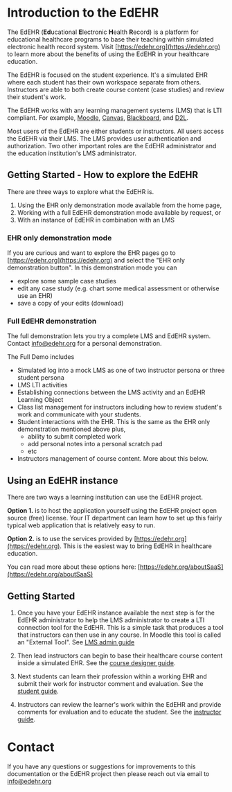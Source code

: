 # Introduction to the EdEHR
The EdEHR (**Ed**ucational **E**lectronic **H**ealth **R**ecord) is a platform for educational healthcare programs to base their teaching within simulated electronic health record system.  Visit [https://edehr.org](https://edehr.org) to learn more about the benefits of using the EdEHR in your healthcare education.

The EdEHR is focused on the student experience.  It's a simulated EHR where each student has their own workspace separate from others. Instructors are able to both create course content (case studies) and review their student's work.

The EdEHR works with any learning management systems (LMS) that is LTI compliant.  For example, 
[Moodle](https://moodle.org/),
[Canvas](https://www.canvaslms.com/),
[Blackboard](https://www.blackboard.com), and
[D2L](https://www.d2l.com/).

Most users of the EdEHR are either students or instructors. All users access the EdEHR via their LMS. The LMS provides user authentication and authorization. Two other important roles are the EdEHR administrator and the education institution's LMS administrator.

## Getting Started - How to explore the EdEHR

There are three ways to explore what the EdEHR is.
1. Using the EHR only demonstration mode available from the home page,
2. Working with a full EdEHR demonstration mode available by request, or
3. With an instance of EdEHR in combination with an LMS

### EHR only demonstration mode

If you are curious and want to explore the EHR pages go to [https://edehr.org](https://edehr.org) and select the "EHR only demonstration button".  In this demonstration mode you can
- explore some sample case studies
- edit any case study (e.g. chart some medical assessment or otherwise use an EHR)
- save a copy of your edits (download)

### Full EdEHR demonstration

The full demonstration lets you try a complete LMS and EdEHR system. Contact
[info@edehr.org](mailto:info@edehr.org) for a personal demonstration. 

The Full Demo includes 
- Simulated log into a mock LMS as one of two instructor persona or three student persona
- LMS LTI activities
- Establishing connections between the LMS activity and an EdEHR Learning Object
- Class list management for instructors including how to review student's work and communicate with your students.
- Student interactions with the EHR. This is the same as the EHR only demonstration mentioned above plus, 
  - ability to submit completed work
  - add personal notes into a personal scratch pad
  - etc
- Instructors management of course content.  More about this below.

## Using an EdEHR instance

There are two ways a learning institution can use the EdEHR project. 

**Option 1.** is to host the application yourself using the EdEHR project open source (free) license. Your IT department can learn how to set up this fairly typical web application that is relatively easy to run. 

**Option 2.** is to use the services provided by [https://edehr.org](https://edehr.org). This is the easiest way to bring EdEHR in healthcare education.

You can read more about these options here: [https://edehr.org/aboutSaaS](https://edehr.org/aboutSaaS)

## Getting Started 

1. Once you have your EdEHR instance available the next step is for the EdEHR administrator to help the LMS administrator to create a LTI connection tool for the EdEHR.  This is a simple task that produces a tool that instructors can then use in any course. In Moodle this tool is called an "External Tool".  See [LMS admin guide](/lms-admin)

2. Then lead instructors can begin to base their healthcare course content inside a simulated EHR.  See the [course designer guide](/course-designer/).

3. Next students can learn their profession within a working EHR and submit their work for instructor comment and evaluation. See the [student guide](/student/).

4. Instructors can review the learner's work within the EdEHR and provide comments for evaluation and to educate the student. See the [instructor guide](/instructor/).

# Contact

If you have any questions or suggestions for improvements to this documentation or the EdEHR project then please reach out via email to
[info@edehr.org](mailto:info@edehr.org) 
